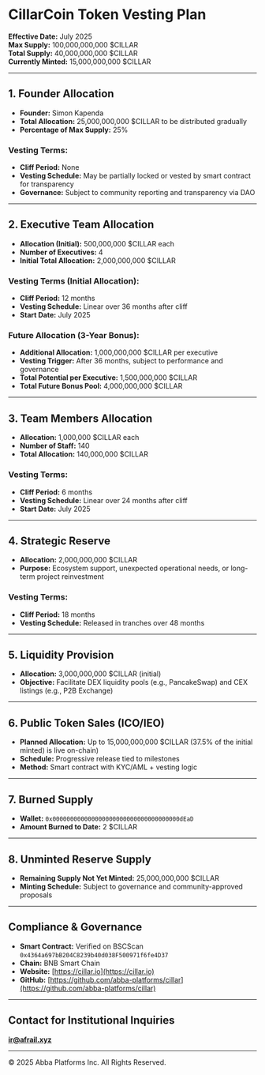 # CillarCoin Token Vesting Plan

**Effective Date:** July 2025  
**Max Supply:** 100,000,000,000 $CILLAR  
**Total Supply:** 40,000,000,000 $CILLAR  
**Currently Minted:** 15,000,000,000 $CILLAR

----------

## 1. Founder Allocation

-   **Founder:** Simon Kapenda
-   **Total Allocation:** 25,000,000,000 $CILLAR to be distributed gradually
-   **Percentage of Max Supply:** 25%

### Vesting Terms:

-   **Cliff Period:** None
-   **Vesting Schedule:** May be partially locked or vested by smart contract for transparency
-   **Governance:** Subject to community reporting and transparency via DAO

----------

## 2. Executive Team Allocation

-   **Allocation (Initial):** 500,000,000 $CILLAR each
-   **Number of Executives:** 4
-   **Initial Total Allocation:** 2,000,000,000 $CILLAR

### Vesting Terms (Initial Allocation):

-   **Cliff Period:** 12 months
-   **Vesting Schedule:** Linear over 36 months after cliff
-   **Start Date:** July 2025

### Future Allocation (3-Year Bonus):

-   **Additional Allocation:** 1,000,000,000 $CILLAR per executive
-   **Vesting Trigger:** After 36 months, subject to performance and governance
-   **Total Potential per Executive:** 1,500,000,000 $CILLAR
-   **Total Future Bonus Pool:** 4,000,000,000 $CILLAR

----------

## 3. Team Members Allocation

-   **Allocation:** 1,000,000 $CILLAR each
-   **Number of Staff:** 140
-   **Total Allocation:** 140,000,000 $CILLAR

### Vesting Terms:

-   **Cliff Period:** 6 months
-   **Vesting Schedule:** Linear over 24 months after cliff
-   **Start Date:** July 2025

----------

## 4. Strategic Reserve

-   **Allocation:** 2,000,000,000 $CILLAR
-   **Purpose:** Ecosystem support, unexpected operational needs, or long-term project reinvestment

### Vesting Terms:

-   **Cliff Period:** 18 months
-   **Vesting Schedule:** Released in tranches over 48 months

----------

## 5. Liquidity Provision

-   **Allocation:** 3,000,000,000 $CILLAR (initial)
-   **Objective:** Facilitate DEX liquidity pools (e.g., PancakeSwap) and CEX listings (e.g., P2B Exchange)

----------

## 6. Public Token Sales (ICO/IEO)

-   **Planned Allocation:** Up to 15,000,000,000 $CILLAR (37.5% of the initial minted) is live on-chain)
-   **Schedule:** Progressive release tied to milestones
-   **Method:** Smart contract with KYC/AML + vesting logic

----------

## 7. Burned Supply

-   **Wallet:** `0x000000000000000000000000000000000000dEaD`
-   **Amount Burned to Date:** 2 $CILLAR

----------

## 8. Unminted Reserve Supply

-   **Remaining Supply Not Yet Minted:** 25,000,000,000 $CILLAR
-   **Minting Schedule:** Subject to governance and community-approved proposals

----------

## Compliance & Governance

-   **Smart Contract:** Verified on BSCScan  
    `0x4364a697bB204C8239b40d038F500971f6fe4D37`
-   **Chain:** BNB Smart Chain  
-   **Website:** [https://cillar.io](https://cillar.io)  
-   **GitHub:** [https://github.com/abba-platforms/cillar](https://github.com/abba-platforms/cillar)

----------

## Contact for Institutional Inquiries

**[ir@afrail.xyz](mailto:ir@afrail.xyz)**

----------

© 2025 Abba Platforms Inc. All Rights Reserved.
